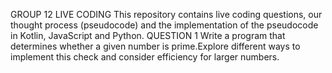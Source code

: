 GROUP 12 LIVE CODING
This repository contains live coding questions, our thought process (pseudocode) and the implementation of the pseudocode in Kotlin, JavaScript and Python.
                                           QUESTION 1
Write a program that determines whether a given  number is prime.Explore different ways to implement this check and consider efficiency for larger numbers.





